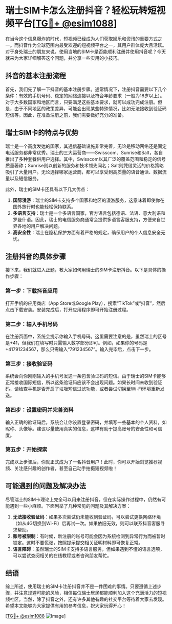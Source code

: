 # 瑞士SIM卡怎么注册抖音？轻松玩转短视频平台[[TG💪+ @esim1088](https://t.me/s/esim1088)]

在当今这个信息爆炸的时代，短视频已经成为人们获取娱乐和资讯的重要方式之一。而抖音作为全球范围内最受欢迎的短视频平台之一，其用户群体庞大且活跃。对于身处瑞士的朋友来说，使用当地的SIM卡是否能顺利注册并使用抖音呢？今天就来为大家详细解答这个问题，并分享一些实用的小技巧。

## 抖音的基本注册流程

首先，我们先了解一下抖音的基本注册步骤。通常情况下，注册抖音需要以下几个条件：有效的手机号码、稳定的网络连接以及符合年龄要求（一般为18岁以上）。对于大多数国家和地区而言，只要满足这些基本要求，就可以成功完成注册。但是，由于不同地区的政策差异，可能会出现某些特殊情况，比如无法接收到验证码短信等。因此，在准备注册之前，我们需要做好充分的准备。

## 瑞士SIM卡的特点与优势

瑞士是一个高度发达的国家，其通信基础设施非常完善，无论是移动网络还是固定电话服务都非常优秀。瑞士的三大运营商——Swisscom、Sunrise和Salt，各自推出了多种套餐供用户选择。其中，Swisscom以其广泛的覆盖范围和稳定的信号质量著称；Sunrise则以创新的服务和技术领先闻名；Salt则凭借灵活的价格策略吸引了大量用户。无论选择哪家运营商，都可以享受到高质量的语音通话、数据流量以及短信服务。

此外，瑞士的SIM卡还具有以下几大优点：

1. **国际漫游**：瑞士的SIM卡支持多个国家和地区的漫游服务，这意味着即使你在国外旅行时也能轻松保持联系。
2. **多语言支持**：瑞士是一个多语言国家，官方语言包括德语、法语、意大利语和罗曼什语。因此，瑞士的电信服务商通常会提供多语言客服支持，方便来自世界各地的用户解决问题。
3. **高安全性**：瑞士在隐私保护方面有着严格的规定，确保用户的个人信息安全无忧。

## 注册抖音的具体步骤

接下来，我们就进入正题，教大家如何用瑞士的SIM卡注册抖音。以下是具体的操作步骤：

### 第一步：下载抖音应用

打开手机的应用商店（App Store或Google Play），搜索“TikTok”或“抖音”，然后点击下载安装。安装完成后，打开应用程序即可开始注册过程。

### 第二步：输入手机号码

在注册页面中，系统会提示你输入手机号码。这里需要注意的是，虽然瑞士的区号是+41，但我们在填写时只需输入数字部分即可。例如，如果你的号码是+41791234567，那么只需输入“791234567”。输入完毕后，点击下一步。

### 第三步：接收验证码

系统会向你刚刚输入的手机号发送一条包含验证码的短信。由于瑞士的SIM卡能够正常接收国际短信，所以这条验证码应该不会出现问题。如果长时间未收到验证码，请检查手机是否开启了垃圾短信过滤功能，或者尝试切换至Wi-Fi环境重新发送。

### 第四步：设置密码并完善资料

输入正确的验证码后，系统会让你设置登录密码，并填写一些基本的个人资料，如昵称、头像等。建议尽量使用真实的信息，这样有助于提高账号的安全性和可信度。

### 第五步：开始探索

完成以上步骤后，你就正式成为了一名抖音用户！此时，你可以开始浏览推荐视频、关注感兴趣的创作者，甚至自己动手拍摄短视频啦！

## 可能遇到的问题及解决办法

尽管瑞士的SIM卡理论上完全可以用来注册抖音，但在实际操作过程中，仍然有可能遇到一些小麻烦。下面列举了几种常见的问题及其解决方案：

1. **无法接收验证码**：如果多次尝试仍未能收到验证码，可以尝试更换网络环境（如从4G切换到Wi-Fi）后再试一次。如果依旧无效，则可以联系抖音客服寻求帮助。
2. **账号被限制**：有时候，新注册的账号可能会因为系统检测到异常行为而被暂时锁定。这时不要慌张，按照提示提交相关证明材料即可恢复正常。
3. **语言障碍**：虽然瑞士的SIM卡支持多语言服务，但如果遇到不懂的语言选项，可以尝试查阅相关的在线教程或者咨询朋友帮忙。

## 结语

综上所述，使用瑞士的SIM卡注册抖音并不是一件困难的事情。只要遵循上述步骤，并注意规避可能的风险，相信每位瑞士居民都能顺利加入这个充满活力的短视频社区。当然，除了抖音之外，还有许多其他有趣的社交平台等待着大家去发现。希望本文能够为大家提供有用的参考信息，祝大家玩得开心！

[[TG💪+ @esim1088](https://t.me/s/esim1088) ![Image](https://i.postimg.cc/4NQfJmqS/Snipaste-2025-05-13-00-14-12.png)]